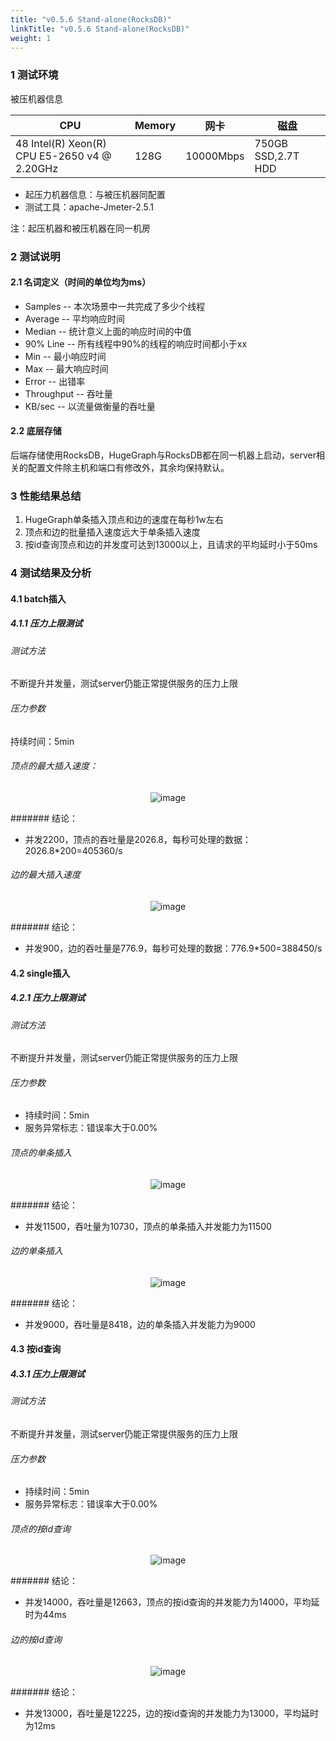 ```yaml
---
title: "v0.5.6 Stand-alone(RocksDB)"
linkTitle: "v0.5.6 Stand-alone(RocksDB)"
weight: 1
---
```


### 1 测试环境

被压机器信息

CPU                                          | Memory | 网卡        | 磁盘
-------------------------------------------- | ------ | --------- | ------------------
48 Intel(R) Xeon(R) CPU E5-2650 v4 @ 2.20GHz | 128G   | 10000Mbps | 750GB SSD,2.7T HDD

- 起压力机器信息：与被压机器同配置
- 测试工具：apache-Jmeter-2.5.1

注：起压机器和被压机器在同一机房

### 2 测试说明

#### 2.1 名词定义（时间的单位均为ms）

- Samples -- 本次场景中一共完成了多少个线程
- Average -- 平均响应时间
- Median -- 统计意义上面的响应时间的中值
- 90% Line -- 所有线程中90%的线程的响应时间都小于xx
- Min -- 最小响应时间
- Max -- 最大响应时间
- Error -- 出错率
- Throughput -- 吞吐量
- KB/sec -- 以流量做衡量的吞吐量

#### 2.2 底层存储

后端存储使用RocksDB，HugeGraph与RocksDB都在同一机器上启动，server相关的配置文件除主机和端口有修改外，其余均保持默认。

### 3 性能结果总结

1. HugeGraph单条插入顶点和边的速度在每秒1w左右
2. 顶点和边的批量插入速度远大于单条插入速度
3. 按id查询顶点和边的并发度可达到13000以上，且请求的平均延时小于50ms

### 4 测试结果及分析

#### 4.1 batch插入

##### 4.1.1 压力上限测试

###### 测试方法

不断提升并发量，测试server仍能正常提供服务的压力上限

###### 压力参数

持续时间：5min

###### 顶点的最大插入速度：

<center>
  <img src="/docs/images/API-perf/v0.5.6/rocksdb/vertex_batch.png" alt="image">
</center>


####### 结论：

- 并发2200，顶点的吞吐量是2026.8，每秒可处理的数据：2026.8*200=405360/s

###### 边的最大插入速度

<center>
  <img src="/docs/images/API-perf/v0.5.6/rocksdb/edge_batch.png" alt="image">
</center>

####### 结论：

- 并发900，边的吞吐量是776.9，每秒可处理的数据：776.9*500=388450/s

#### 4.2 single插入

##### 4.2.1 压力上限测试

###### 测试方法

不断提升并发量，测试server仍能正常提供服务的压力上限

###### 压力参数

- 持续时间：5min
- 服务异常标志：错误率大于0.00%

###### 顶点的单条插入

<center>
  <img src="/docs/images/API-perf/v0.5.6/rocksdb/vertex_single.png" alt="image">
</center>


####### 结论：

- 并发11500，吞吐量为10730，顶点的单条插入并发能力为11500

###### 边的单条插入

<center>
  <img src="/docs/images/API-perf/v0.5.6/rocksdb/edge_single.png" alt="image">
</center>


####### 结论：

- 并发9000，吞吐量是8418，边的单条插入并发能力为9000

#### 4.3 按id查询

##### 4.3.1 压力上限测试

###### 测试方法

不断提升并发量，测试server仍能正常提供服务的压力上限

###### 压力参数

- 持续时间：5min
- 服务异常标志：错误率大于0.00%

###### 顶点的按id查询

<center>
  <img src="/docs/images/API-perf/v0.5.6/rocksdb/vertex_id_query.png" alt="image">
</center>

####### 结论：

- 并发14000，吞吐量是12663，顶点的按id查询的并发能力为14000，平均延时为44ms

###### 边的按id查询

<center>
  <img src="/docs/images/API-perf/v0.5.6/rocksdb/edge_id_query.png" alt="image">
</center>


####### 结论：

- 并发13000，吞吐量是12225，边的按id查询的并发能力为13000，平均延时为12ms
